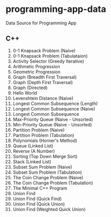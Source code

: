 # programming-app-data
Data Source for Programming App

## C++

1. 0-1 Knapsack Problem (Naive)
1. 0-1 Knapsack Problem (Tabulataion)
1. Activity Selector (Greedy Iterative)
1. Arithmetic Progression
1. Geometric Progression
1. Graph (Breadth First Traversal)
1. Graph (Depth First  Traversal)
1. Graph (Directed)
1. Hello World
1. Levenshtein Distance (Naive)
1. Longest Common Subsequence (Length)
1. Longest Common Subsequence (Naive)
1. Longest Common Subsequence
1. Max-Priority Queue (Naive - Unsorted)
1. Min-Priority Queue (Naive - Unsorted)
1. Partition Problem (Naive)
1. Partition Problem (Tabulation)
1. Polynomials (Horner's Method)
1. Queue (Linked List)
1. Reverse (A Number)
1. Sorting (Top Down Merge Sort)
1. Stack (Linked List)
1. Subset Sum Problem (Naive)
1. Subset Sum Problem (Tabulation)
1. The Coin Change Problem (Naive)
1. The Coin Change Problem (Tabulation)
1. The Minimal C++ Program
1. Union Find
1. Union Find (Quick Find)
1. Union Find (Quick Union)
1. Union Find (Weighted Quick Union)